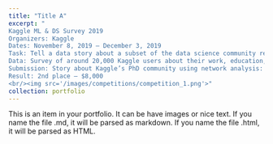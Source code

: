 ```yaml
---
title: "Title A"
excerpt: "
Kaggle ML & DS Survey 2019
Organizers: Kaggle
Dates: November 8, 2019 – December 3, 2019
Task: Tell a data story about a subset of the data science community represented in this survey, through a combination of both narrative text and data exploration.
Data: Survey of around 20,000 Kaggle users about their work, education, skills etc.
Submission: Story about Kaggle’s PhD community using network analysis: network of participants, skills, and countries.
Result: 2nd place – $8,000
<br/><img src='/images/competitions/competition_1.png'>"
collection: portfolio
---
```


This is an item in your portfolio. It can be have images or nice text. If you name the file .md, it will be parsed as markdown. If you name the file .html, it will be parsed as HTML. 
